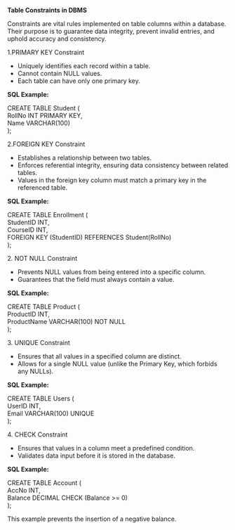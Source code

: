 **Table Constraints in DBMS**

Constraints are vital rules implemented on table columns within a database. Their purpose is to guarantee data integrity, prevent invalid entries, and uphold accuracy and consistency.

1.PRIMARY KEY Constraint

* Uniquely identifies each record within a table.  
* Cannot contain NULL values.  
* Each table can have only one primary key.

**SQL Example:**

CREATE TABLE Student (  
RollNo INT PRIMARY KEY,  
Name VARCHAR(100)  
);

2.FOREIGN KEY Constraint

* Establishes a relationship between two tables.  
* Enforces referential integrity, ensuring data consistency between related tables.  
* Values in the foreign key column must match a primary key in the referenced table.

**SQL Example:**

CREATE TABLE Enrollment (  
StudentID INT,  
CourseID INT,  
FOREIGN KEY (StudentID) REFERENCES Student(RollNo)  
);

2\. NOT NULL Constraint

* Prevents NULL values from being entered into a specific column.  
* Guarantees that the field must always contain a value.

**SQL Example:**

CREATE TABLE Product (  
ProductID INT,  
ProductName VARCHAR(100) NOT NULL  
);

3\. UNIQUE Constraint

* Ensures that all values in a specified column are distinct.  
* Allows for a single NULL value (unlike the Primary Key, which forbids any NULLs).


**SQL Example:**

CREATE TABLE Users (  
UserID INT,  
Email VARCHAR(100) UNIQUE  
);

4\. CHECK Constraint

* Ensures that values in a column meet a predefined condition.  
* Validates data input before it is stored in the database.

**SQL Example:**

CREATE TABLE Account (  
AccNo INT,  
Balance DECIMAL CHECK (Balance \>= 0\)  
);

This example prevents the insertion of a negative balance.  
